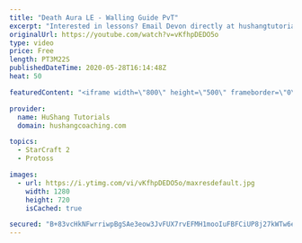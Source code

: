 ```yaml
---
title: "Death Aura LE - Walling Guide PvT"
excerpt: "Interested in lessons? Email Devon directly at hushangtutorials@outlook.com ------------------------------------------------------------------------------------------------------- Want to support HuShang Tutorials directly? Patreon is a website where you can contribute a monthly donation that will help"
originalUrl: https://youtube.com/watch?v=vKfhpDEDO5o
type: video
price: Free
length: PT3M22S
publishedDateTime: 2020-05-28T16:14:48Z
heat: 50

featuredContent: "<iframe width=\"800\" height=\"500\" frameborder=\"0\" src=\"https://www.youtube.com/embed/vKfhpDEDO5o\" allow=\"accelerometer; autoplay; encrypted-media; gyroscope; picture-in-picture\" allowfullscreen></iframe>"

provider:
  name: HuShang Tutorials
  domain: hushangcoaching.com

topics:
  - StarCraft 2
  - Protoss

images:
  - url: https://i.ytimg.com/vi/vKfhpDEDO5o/maxresdefault.jpg
    width: 1280
    height: 720
    isCached: true

secured: "B+83vcHkNFwrriwpBgSAe3eow3JvFUX7rvEFMH1mooIuFBFCiUP8j27kWTw6e7zfokFCjTWwjv9OKb+t6NipoRQMH0u+p3WYE7UF3VykGUosONvuI5CGjbhrg6tPNJtovPWMrHkAOzizd77gUk2Cx94X5/qPvwiZUHSncAcZOgJ+LInPbdyhr7xmbmaRVXAFXQJHIUaQlzkCJiQ6pIPKBES8rr/w8AoRFSoaAhBdSylIVyQxnG+4UGxOx0JPxF9lYsG2NjRnjgVvm19CBxML7FyTxoAEUbUWKPlCBSo7WwSSkqKYP1YGp4EtWGkv4SSHrIeHhQfFifGG8avIUkdbYZfZ5zTGcqcJqRIVWWUx+W/PKuvazpPVqErvbk2roFtuNvr3iZDv5BDs5OZGgtKAGxG5BISI2en+LJVJDspiFu0=;61MijCGsvM9Elq9vv4c9Qg=="
---
```


